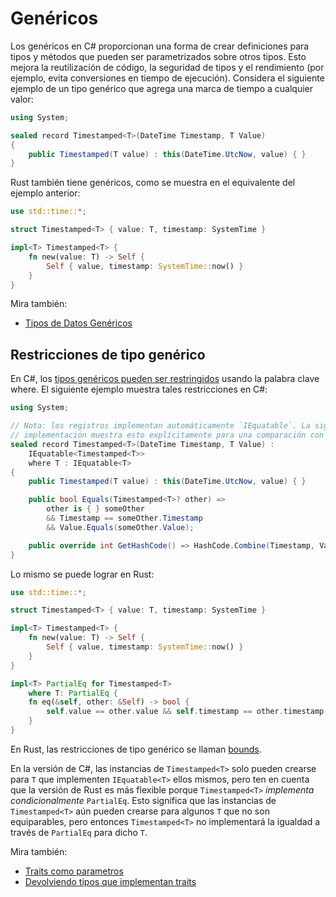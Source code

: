 # Genéricos

Los genéricos en C# proporcionan una forma de crear definiciones para tipos y 
métodos que pueden ser parametrizados sobre otros tipos. Esto mejora la 
reutilización de código, la seguridad de tipos y el rendimiento (por ejemplo, 
evita conversiones en tiempo de ejecución). Considera el siguiente ejemplo de un
tipo genérico que agrega una marca de tiempo a cualquier valor:

```csharp
using System;

sealed record Timestamped<T>(DateTime Timestamp, T Value)
{
    public Timestamped(T value) : this(DateTime.UtcNow, value) { }
}
```

Rust también tiene genéricos, como se muestra en el equivalente del ejemplo 
anterior:

```rust
use std::time::*;

struct Timestamped<T> { value: T, timestamp: SystemTime }

impl<T> Timestamped<T> {
    fn new(value: T) -> Self {
        Self { value, timestamp: SystemTime::now() }
    }
}
```

Mira también:

- [Tipos de Datos Genéricos]

[Tipos de Datos Genéricos]: https://book.rustlang-es.org/ch10-01-syntax.html

## Restricciones de tipo genérico

En C#, los [tipos genéricos pueden ser restringidos][type-constraints.cs] usando
la palabra clave where. El siguiente ejemplo muestra tales restricciones en C#:

```csharp
using System;

// Nota: los registros implementan automáticamente `IEquatable`. La siguiente
// implementación muestra esto explícitamente para una comparación con Rust.
sealed record Timestamped<T>(DateTime Timestamp, T Value) :
    IEquatable<Timestamped<T>>
    where T : IEquatable<T>
{
    public Timestamped(T value) : this(DateTime.UtcNow, value) { }

    public bool Equals(Timestamped<T>? other) =>
        other is { } someOther
        && Timestamp == someOther.Timestamp
        && Value.Equals(someOther.Value);

    public override int GetHashCode() => HashCode.Combine(Timestamp, Value);
}
```

Lo mismo se puede lograr en Rust:

```rust
use std::time::*;

struct Timestamped<T> { value: T, timestamp: SystemTime }

impl<T> Timestamped<T> {
    fn new(value: T) -> Self {
        Self { value, timestamp: SystemTime::now() }
    }
}

impl<T> PartialEq for Timestamped<T>
    where T: PartialEq {
    fn eq(&self, other: &Self) -> bool {
        self.value == other.value && self.timestamp == other.timestamp
    }
}
```

En Rust, las restricciones de tipo genérico se llaman [bounds][bounds.rs].

En la versión de C#, las instancias de `Timestamped<T>` solo pueden crearse para
`T` que implementen `IEquatable<T>` ellos mismos, pero ten en cuenta que la 
versión de Rust es más flexible porque `Timestamped<T>` 
_implementa condicionalmente_ `PartialEq`. Esto significa que las instancias de 
`Timestamped<T>` aún pueden crearse para algunos `T` que no son equiparables, 
pero entonces `Timestamped<T>` no implementará la igualdad a través de 
`PartialEq` para dicho `T`.

Mira también:

- [Traits como parametros]
- [Devolviendo tipos que implementan traits]

[type-constraints.cs]: https://learn.microsoft.com/es-es/dotnet/csharp/programming-guide/generics/constraints-on-type-parameters
[bounds.rs]: https://doc.rust-lang.org/rust-by-example/generics/bounds.html
[Traits como parametros]: https://book.rustlang-es.org/ch10-02-traits.html#traits-como-parametros
[Devolviendo tipos que implementan traits]: https://book.rustlang-es.org/ch10-02-traits.html#devolviendo-tipos-que-implementan-traits
